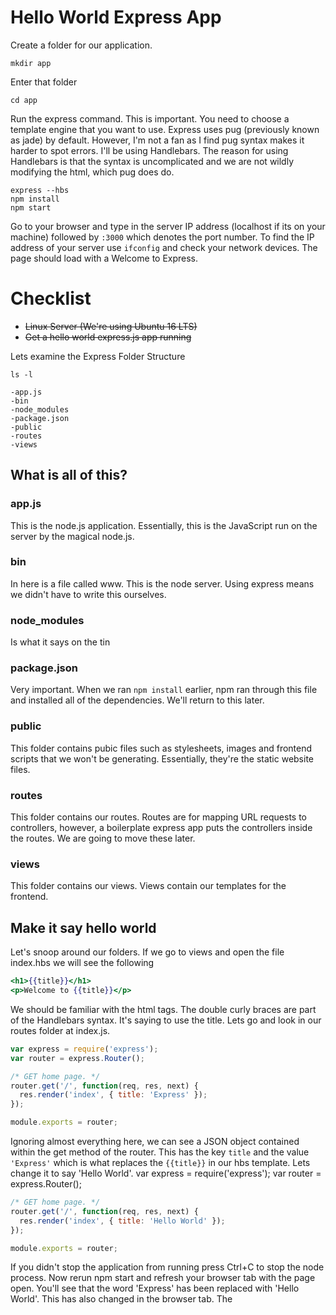 # Hello World Express App
Create a folder for our application.
```
mkdir app
```
Enter that folder
```
cd app
```
Run the express command. This is important. You need to choose a template engine that you want to use. Express uses pug (previously known as jade) by default. However, I'm not a fan as I find pug syntax makes it harder to spot errors. I'll be using Handlebars.
The reason for using Handlebars is that the syntax is uncomplicated and we are not wildly modifying the html, which pug does do.
```
express --hbs
npm install
npm start
```
Go to your browser and type in the server IP address (localhost if its on your machine) followed by `:3000` which denotes the port number. To find the IP address of your server use `ifconfig` and check your network devices.
The page should load with a Welcome to Express.

# Checklist
* ~~Linux Server (We're using Ubuntu 16 LTS)~~
* ~~Get a hello world express.js app running~~

Lets examine the Express Folder Structure
```
ls -l
```
```
-app.js
-bin
-node_modules
-package.json
-public
-routes
-views
```
## What is all of this?
### app.js
This is the node.js application. Essentially, this is the JavaScript run on the server by the magical node.js.

### bin
In here is a file called www. This is the node server. Using express means we didn't have to write this ourselves.

### node_modules
Is what it says on the tin

### package.json
Very important. When we ran `npm install` earlier, npm ran through this file and installed all of the dependencies. We'll return to this later.

### public
This folder contains pubic files such as stylesheets, images and frontend scripts that we won't be generating. Essentially, they're the static website files.

### routes
This folder contains our routes. Routes are for mapping URL requests to controllers, however, a boilerplate express app puts the controllers inside the routes. We are going to move these later.

### views
This folder contains our views. Views contain our templates for the frontend.

## Make it say hello world
Let's snoop around our folders. If we go to views and open the file index.hbs we will see the following
```handlebars
<h1>{{title}}</h1>
<p>Welcome to {{title}}</p>
```
We should be familiar with the html tags. The double curly braces are part of the Handlebars syntax. It's saying to use the title. Lets go and look in our routes folder at index.js.
```javascript
var express = require('express');
var router = express.Router();

/* GET home page. */
router.get('/', function(req, res, next) {
  res.render('index', { title: 'Express' });
});

module.exports = router;
```
Ignoring almost everything here, we can see a JSON object contained within the get method of the router. This has the key `title` and the value `'Express'` which is what replaces the `{{title}}` in our hbs template.
Lets change it to say 'Hello World'.
var express = require('express');
var router = express.Router();
```javascript
/* GET home page. */
router.get('/', function(req, res, next) {
  res.render('index', { title: 'Hello World' });
});

module.exports = router;
```
If you didn't stop the application from running press Ctrl+C to stop the node process.
Now rerun npm start and refresh your browser tab with the page open. You'll see that the word 'Express' has been replaced with 'Hello World'. This has also changed in the browser tab. The <title> tag of the html page has also changed. But this wasn't in index.hbs. Lets look at our views folder again. Open the layout.hbs file.
```handlebars
<!DOCTYPE html>
<html>
  <head>
<title>{{title}}</title>
<link rel='stylesheet' href='/stylesheets/style.css' />
  </head>
  <body>
{{{body}}}
  </body>
</html>
```
You can see 2 handlebars tags. One for `{{title}}` in the <title> tag and one for `{{{body}}}` in the body tag. Notice, the contents of index.hbs has populated the placeholder `{{{body}}}`.
Also, notice that the body placeholder has 3 sets of braces {{{}}}, whereas the title only has 2 {{}}. This tells the handlebars whether to escape string or not. For the body, as we are inputting html, we mustn't escape the html tags. If you would like to see a visual representation of this, delete one set of braces around the body placeholder and rerun your node server.

# What next?
We've got our express app running, we now need to get it ready for a real MVC application with routes and controllers and views and all sorts. Move on to 02. Express MVC.
